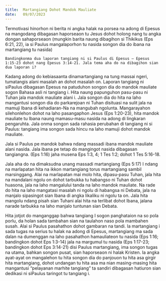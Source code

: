 ```yaml
---
title:  Martangiang Dohot Mandok Mauliate
date:   09/07/2023
---
```


Termotivasi hinorhon ni berita ni angka halak na porsea na adong di Epesus na mangodang dibagasan haporseaon tu Jesus dohot holong nang tu angka dongan sahaporseaon (mungkin barita naung dibagihon si Thikikus (Eps 6:21, 22), ia si Paulus mangalaporhon tu nasida songon dia do ibana na martangiang tu nasida)

`Bandingkonma dua laporan tangiang ni si Paulus di Epesus – Epesus 1:15-23 dohot nang Epesus 3:14-21. Jala tema aha do na dibagihon sian dua laporan i?`

Kadang adong do kebiasaanta dinamartangiang na tung massai ngeri, tumatangis alani masalah an dohot masalah on. Laporan tangiang ni siPaulus dibagasan Epesus na patuduhon songon dia do mandok mauliate sogon Bahasa asli ni tangiang i. Hita naung papunguhon pasu-pasu ni Tuhan jala mandok mauliate alani i. Jala songon dia do hita na laho mangantusi songon dia do parkarejoan ni Tuhan disituasi na sulit jala na mamuji Ibana di kehadiaran-Na na mangubah ngolunta. Mangarayahon silehonlehon dohot na laho pasangaphon Jesus (Eps 1:20-23), hita mandok mauliate tu Ibana naung mamasu-masu nasida na adong di lingkaran pengaruhta. Jala onma songon sada rahasia perubahan di tangiang ni si Paulus: tangiang ima songon sada hincu na laho mamuji dohot mandok mauliate.

Jala si Paulus pe mandok bahwa ndang massadi ibana mandok mauliate alani nasida. Jala ibana pe tetap do mangingot nasida dibagasan tangiangna. (Eps 1:16) jaha musena Eps 1:3, 4; 1 Tes 1:2; dohot 1 Tes 5:16-18.

Jala aha do na dimaksudna unang massadi martangiang (Eps 5:17) I ndang na marlapatan hita na ikkon martangiang torus martangiang sambil marsinggang. Alai na marlapatan mai molo hita, dipasu-pasu Tuhan, jala hita na mandalani ngolu on dohot tarbukka tu habangso ni Tuhan dohot huasona, jala na laho mangalului tanda na laho mandok mauliate. Na rade do hita na laho mangatasi masalah ni ngolu di habangsa ni Debata, jala na manjalo sipasingot sian Ibana di angka likaliku ni ngolu ta on. Jala hita mangolu  ndang  pisah sian Tuhani alai hita na terlibat dohot Ibana, jalana narade tarbukka na laho manjalo tuntunan sian Debata.

Hita jotjot do manganggap bahwa tangiang I sogon panghataion na so pola porlu, da holan sada tambahan sian na taulahon naso pola mambahen susah. Alai si Paulus pasahathon dohot gambaran na tandi. Ia martangiang i sada tugas na serius tu halak na adong di Epesus, martangiang ma sada dalan na dumenggan na laho pasahathon hamauliateon tu nasida (Eps 1:16; bandingkon dohot Eps 1:3-14) jala na margumul tu nasida (Eps 1:17-23; bandingkon dohot Eps 3:14-21) disi Paulus martangiang, ima songon tugas na utama, bahkan songon pusat, sian haporseaon ni halak Kristen. Ia angka ayat-ayat on mangalehon tu hita songon dia do panjouon tu hita asa girgir hita martangiang, dohot undangan tu hita asa ma nian masing-masing hita mangantusi “pelayanan marhite tangiang” ta sandiri dibagasan hatiuron sian dedikasi ni siPaulus taringot tu tangiang i.
